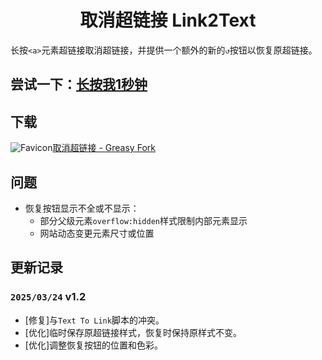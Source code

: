 # <center>取消超链接 Link2Text</center>
长按`<a>`元素超链接取消超链接，并提供一个额外的新的`↺`按钮以恢复原超链接。
## 尝试一下：<a href="https://github.com/zxk2099/Link2Text">长按我1秒钟</a>
## 下载
<img alt="Favicon" src="https://www.faviconextractor.com/favicon/greasyfork.org?larger=true" /><a href="https://greasyfork.org/zh-CN/scripts/530665">取消超链接 - Greasy Fork</a>

## 问题
+ 恢复按钮显示不全或不显示：
  + 部分父级元素`overflow:hidden`样式限制内部元素显示
  + 网站动态变更元素尺寸或位置
## 更新记录
### `2025/03/24` v1.2
+ [修复]与`Text To Link`脚本的冲突。
+ [优化]临时保存原超链接样式，恢复时保持原样式不变。
+ [优化]调整恢复按钮的位置和色彩。
